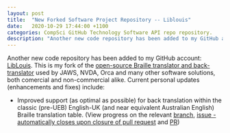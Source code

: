 ```yaml
---
layout: post
title:  "New Forked Software Project Repository -- Liblouis"
date:   2020-10-29 17:44:00 +1100
categories: CompSci GitHub Technology Software API repo repository.
description: "Another new code repository has been added to my GitHub account: LibLouis.  LibLouis is..."
---
```


Another new code repository has been added to my GitHub account: [LibLouis](https://github.com/njsch/liblouis/).  This is my fork of the [open-source Braille translator and back-translator](http://liblouis.org/) used by JAWS, NVDA, Orca and many other software solutions, both comercial and non-commercial alike.  Current personal updates (enhancements and fixes) include:
* Improved support (as optimal as possible) for back translation within the classic (pre-UEB) English-UK (and near equivalent Australian English) Braille translation table. (View progress on the relevant [branch](https://github.com/njsch/liblouis/tree/njsch_issue_972), [issue - automatically closes upon closure of pull request](https://github.com/liblouis/liblouis/issues/972) and [PR](https://github.com/liblouis/liblouis/pull/1017))